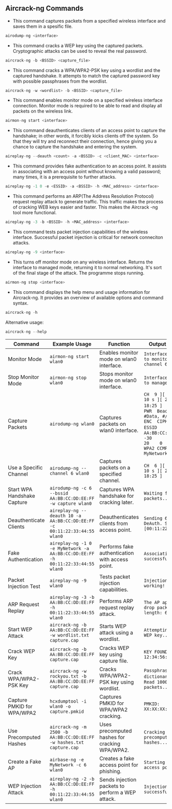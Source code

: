 ## Aircrack-ng Commands

- This command captures packets from a specified wireless interface and saves them in a spesific file.

```c
airodump-ng <interface>
```

- This command cracks a WEP key using the captured packets. Cryptographic attacks can be used to reveal the real password.

```c
aircrack-ng -b <BSSID> <capture_file>
```

- This command cracks a WPA/WPA2-PSK key using a wordlist and the captured handshake. It attempts to match the captured password key with possible passphrases from the wordlist.

```c
aircrack-ng -w <wordlist> -b <BSSID> <capture_file>
```

- This command enables monitor mode on a specified wireless interface connection. Monitor mode is required to be able to read and display all packets on the wireless link.

```c
airmon-ng start <interface>
```

- This command deauthenticates clients of an access point to capture the handshake; in other words, it forcibly kicks clients off the system. So that they will try and reconnect their connection, hence giving you a chance to capture the handshake and entering the system.

```c
aireplay-ng --deauth <count> -a <BSSID> -c <client_MAC> <interface>
```

- This command provides fake authentication to an access point. It assists in associating with an access point without knowing a valid password; many times, it is a prerequisite to further attacks.

```c
aireplay-ng -1 0 -e <ESSID> -a <BSSID> -h <MAC_address> <interface>
```

- This command performs an ARP(The Address Resolution Protocol) request replay attack to generate traffic. This traffic makes the process of cracking WEB keys easier and faster. This makes the Aircrack -ng tool more functional.

```c
aireplay-ng -3 -b <BSSID> -h <MAC_address> <interface>
```

- This command tests packet injection capabilities of the wireless interface. Successful packet injection is critical for network conneciton attacks.

```c
aireplay-ng -9 <interface>
```

- This turns off monitor mode on any wireless interface. Returns the interface to managed mode, returning it to normal networking. It's sort of the final stage of the attack. The programme stops running.

```c
airmon-ng stop <interface>
```

- This command displays the help menu and usage information for Aircrack-ng. It provides an overview of available options and command syntax.

```c
aircrack-ng -h
```

Alternative usage:

```c
aircrack-ng --help
```

| Command | Example Usage | Function | Output Example |
| --- | --- | --- | --- |
| Monitor Mode | `airmon-ng start wlan0` | Enables monitor mode on wlan0 interface. | `Interface wlan0 set to monitor mode on channel 6` |
| Stop Monitor Mode | `airmon-ng stop wlan0` | Stops monitor mode on wlan0 interface. | `Interface wlan0 set to managed mode` |
| Capture Packets | `airodump-ng wlan0` | Captures packets on wlan0 interface. | `CH  9 ][ Elapsed: 10 s ][ 2024-08-07 18:25 ]   `   `   BSSID              PWR  Beacons    #Data, #/s  CH  MB   ENC  CIPHER AUTH ESSID   `   `   AA:BB:CC:DD:EE:FF  -30       10       20    0   6  54e  WPA2 CCMP   PSK  MyNetwork` |
| Use a Specific Channel | `airodump-ng --channel 6 wlan0` | Captures packets on a specified channel. | `CH  6 ][ Elapsed: 10 s ][ 2024-08-07 18:25 ]` |
| Start WPA Handshake Capture | `airodump-ng -c 6 --bssid AA:BB:CC:DD:EE:FF -w capture wlan0` | Captures WPA handshake for cracking later. | `Waiting for packets...` |
| Deauthenticate Clients | `aireplay-ng --deauth 10 -a AA:BB:CC:DD:EE:FF -c 00:11:22:33:44:55 wlan0` | Deauthenticates clients from access point. | `Sending 64 directed DeAuth. STMAC: [00:11:22:33:44:55]` |
| Fake Authentication | `aireplay-ng -1 0 -e MyNetwork -a AA:BB:CC:DD:EE:FF -h 00:11:22:33:44:55 wlan0` | Performs fake authentication with access point. | `Association successful :-)` |
| Packet Injection Test | `aireplay-ng -9 wlan0` | Tests packet injection capabilities. | `Injection is working!` |
| ARP Request Replay | `aireplay-ng -3 -b AA:BB:CC:DD:EE:FF -h 00:11:22:33:44:55 wlan0` | Performs ARP request replay attack. | `The AP appears to drop packets of length: 68` |
| Start WEP Attack | `aircrack-ng -b AA:BB:CC:DD:EE:FF -w wordlist.txt capture.cap` | Starts WEP attack using a wordlist. | `Attempting to crack WEP key...` |
| Crack WEP Key | `aircrack-ng -b AA:BB:CC:DD:EE:FF capture.cap` | Cracks WEP key using capture file. | `KEY FOUND! [ 12:34:56:78:90 ]` |
| Crack WPA/WPA2-PSK Key | `aircrack-ng -w rockyou.txt -b AA:BB:CC:DD:EE:FF capture.cap` | Cracks WPA/WPA2-PSK key using wordlist. | `Passphrase not in dictionary   `   `   Read 100000 packets...` |
| Capture PMKID for WPA/WPA2 | `hcxdumptool -i wlan0 -o capture.pmkid` | Captures PMKID for WPA/WPA2 cracking. | `PMKID: XX:XX:XX:XX:XX:XX` |
| Use Precomputed Hashes | `aircrack-ng -m 2500 -b AA:BB:CC:DD:EE:FF -w hashes.txt capture.cap` | Uses precomputed hashes for cracking WPA/WPA2. | `Cracking with precomputed hashes...` |
| Create a Fake AP | `airbase-ng -e MyNetwork -c 6 wlan0` | Creates a fake access point for phishing. | `Starting fake access point...` |
| WEP Injection Attack | `aireplay-ng -2 -b AA:BB:CC:DD:EE:FF -h 00:11:22:33:44:55 wlan0` | Sends injection packets to perform a WEP attack. | `Injection successful!` |
